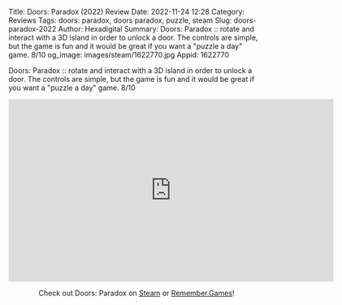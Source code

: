 Title: Doors: Paradox (2022) Review
Date: 2022-11-24 12:28
Category: Reviews
Tags: doors: paradox,  doors paradox,  puzzle, steam
Slug: doors-paradox-2022
Author: Hexadigital
Summary: Doors: Paradox :: rotate and interact with a 3D island in order to unlock a door. The controls are simple, but the game is fun and it would be great if you want a "puzzle a day" game. 8/10
og_image: images/steam/1622770.jpg
Appid: 1622770

Doors: Paradox :: rotate and interact with a 3D island in order to unlock a door. The controls are simple, but the game is fun and it would be great if you want a "puzzle a day" game. 8/10

<center><iframe src="https://www.youtube.com/embed/d73-6H3NTl4?feature=oembed" allow="accelerometer; autoplay; encrypted-media; gyroscope; picture-in-picture" width="640" height="360" frameborder="0"></iframe>

Check out Doors: Paradox on [Steam](https://store.steampowered.com/app/1622770/?curator_clanid=34633900) or [Remember.Games](https://remember.games/game/7023/doors-paradox/)!</center>